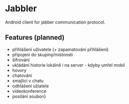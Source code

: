 # Jabbler
Android client for jabber communication protocol.

## Features (planned)
* přihlášení uživatele (+ zapamatování přihlášení)
* připojení do skupiny/místnosti
* šifrování
* ukládání historie lokálně i na server - kdyby umřel mobil
* hovory
* chatování
* smajlíci v chatu
* odhlášení užiatele
* videokonference
* posílání souborů
